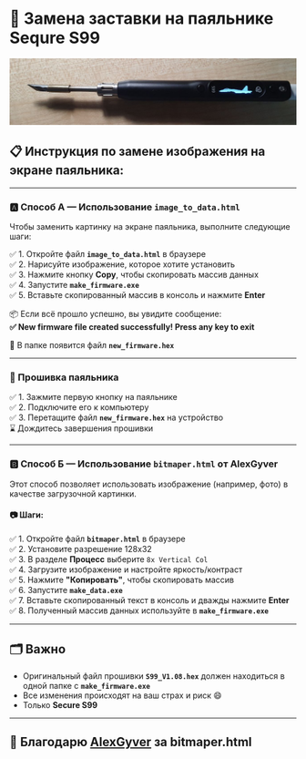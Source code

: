 # 🔧 Замена заставки на паяльнике Sequre S99

![Изображение паяльника](photo.jpg)

## 📋 Инструкция по замене изображения на экране паяльника:

---

### 🅰️ Способ А — Использование `image_to_data.html`

Чтобы заменить картинку на экране паяльника, выполните следующие шаги:

✅ 1. Откройте файл **`image_to_data.html`** в браузере  
✅ 2. Нарисуйте изображение, которое хотите установить  
✅ 3. Нажмите кнопку **Copy**, чтобы скопировать массив данных  
✅ 4. Запустите **`make_firmware.exe`**  
✅ 5. Вставьте скопированный массив в консоль и нажмите **Enter**

📦 Если всё прошло успешно, вы увидите сообщение:  
**✅ New firmware file created successfully! Press any key to exit**

📁 В папке появится файл **`new_firmware.hex`**

---

### 🔌 Прошивка паяльника

✅ 1. Зажмите первую кнопку на паяльнике  
✅ 2. Подключите его к компьютеру  
✅ 3. Перетащите файл **`new_firmware.hex`** на устройство  
⌛ Дождитесь завершения прошивки

---

### 🅱️ Способ Б — Использование `bitmaper.html` от AlexGyver

Этот способ позволяет использовать изображение (например, фото) в качестве загрузочной картинки.

#### 📷 Шаги:

✅ 1. Откройте файл **`bitmaper.html`** в браузере  
✅ 2. Установите разрешение 128х32  
✅ 3. В разделе **Процесс** выберите `8x Vertical Col`  
✅ 4. Загрузите изображение и настройте яркость/контраст  
✅ 5. Нажмите **"Копировать"**, чтобы скопировать массив  
✅ 6. Запустите **`make_data.exe`**  
✅ 7. Вставьте скопированный текст в консоль и дважды нажмите **Enter**  
✅ 8. Полученный массив данных используйте в **`make_firmware.exe`**

---

## 🗂️ Важно

- Оригинальный файл прошивки **`S99_V1.08.hex`** должен находиться в одной папке с **`make_firmware.exe`**
- Все изменения происходят на ваш страх и риск 😄
- Только **Secure S99**

---

## 💬 Благодарю [AlexGyver](https://github.com/AlexGyver) за **bitmaper.html**

